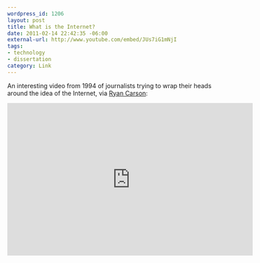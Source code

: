 ```yaml
--- 
wordpress_id: 1206
layout: post
title: What is the Internet?
date: 2011-02-14 22:42:35 -06:00
external-url: http://www.youtube.com/embed/JUs7iG1mNjI
tags:
- technology
- dissertation
category: Link
---
```

An interesting video from 1994 of journalists trying to wrap their heads around the idea of the Internet, via <a href="http://thinkvitamin.com/asides/what-is-internet/">Ryan Carson</a>:

<iframe title="YouTube video player" width="560" height="349" src="http://www.youtube.com/embed/JUs7iG1mNjI" frameborder="0" allowfullscreen></iframe>
